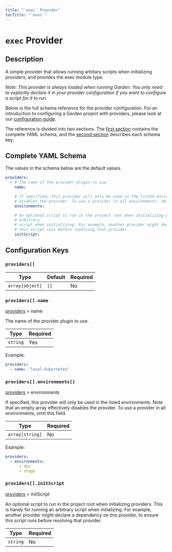 ```yaml
---
title: "`exec` Provider"
tocTitle: "`exec`"
---
```


# `exec` Provider

## Description

A simple provider that allows running arbitary scripts when initializing providers, and provides the exec
module type.

_Note: This provider is always loaded when running Garden. You only need to explicitly declare it in your provider
configuration if you want to configure a script for it to run._

Below is the full schema reference for the provider configuration. For an introduction to configuring a Garden project with providers, please look at our [configuration guide](../../using-garden/configuration-overview.md).

The reference is divided into two sections. The [first section](#complete-yaml-schema) contains the complete YAML schema, and the [second section](#configuration-keys) describes each schema key.

## Complete YAML Schema

The values in the schema below are the default values.

```yaml
providers:
  - # The name of the provider plugin to use.
    name:

    # If specified, this provider will only be used in the listed environments. Note that an empty array effectively
    # disables the provider. To use a provider in all environments, omit this field.
    environments:

    # An optional script to run in the project root when initializing providers. This is handy for running an
    # arbitrary
    # script when initializing. For example, another provider might declare a dependency on this provider, to ensure
    # this script runs before resolving that provider.
    initScript:
```
## Configuration Keys

### `providers[]`

| Type            | Default | Required |
| --------------- | ------- | -------- |
| `array[object]` | `[]`    | No       |

### `providers[].name`

[providers](#providers) > name

The name of the provider plugin to use.

| Type     | Required |
| -------- | -------- |
| `string` | Yes      |

Example:

```yaml
providers:
  - name: "local-kubernetes"
```

### `providers[].environments[]`

[providers](#providers) > environments

If specified, this provider will only be used in the listed environments. Note that an empty array effectively disables the provider. To use a provider in all environments, omit this field.

| Type            | Required |
| --------------- | -------- |
| `array[string]` | No       |

Example:

```yaml
providers:
  - environments:
      - dev
      - stage
```

### `providers[].initScript`

[providers](#providers) > initScript

An optional script to run in the project root when initializing providers. This is handy for running an arbitrary
script when initializing. For example, another provider might declare a dependency on this provider, to ensure
this script runs before resolving that provider.

| Type     | Required |
| -------- | -------- |
| `string` | No       |


